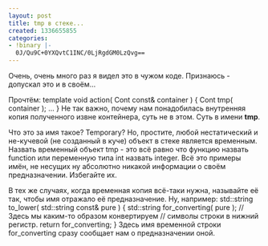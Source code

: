 ```yaml
---
layout: post
title: tmp в стеке...
created: 1336655855
categories:
- !binary |-
  0J/Qu9C+0YXQvtC1INC/0LjRgdGM0LzQvg==
---
```

Очень, очень много раз я видел это в чужом коде. Признаюсь - допускал это и в своём...

Прочтём:
<cpp>
template <typename Cont>
void action( Cont const& container ) {
    Cont tmp( container );
    ...
}
</cpp>Не так важно, почему нам понадобилась внутренняя копия полученного извне контейнера, суть не в этом. Суть в имени <strong>tmp</strong>.

Что это за имя такое? Temporary? Но, простите, любой нестатический и не-кучевой (не созданный в куче) объект в стеке является временным. Назвать временный объект tmp - это всё равно что функцию назвать function или переменную типа int назвать integer. Всё это примеры имён, не несущих ну абсолютно никакой информации о своём предназначении. Избегайте их.

В тех же случаях, когда временная копия всё-таки нужна, называйте её так, чтобы имя отражало её предназначение. Ну, например:
<cpp>
std::string to_lower( std::string const& pure ) {
    std::string for_converting( pure );
    // Здесь мы каким-то образом конвертируем 
    // символы строки в нижний регистр.
    return for_converting;
}
</cpp>Здесь имя временной строки for_converting сразу сообщает нам о предназначении оной.
